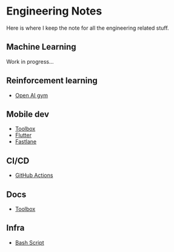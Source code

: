 # Engineering Notes

Here is where I keep the note for all the engineering related stuff.

## Machine Learning

Work in progress...

## Reinforcement learning

- [Open AI gym](./rl/gym)

## Mobile dev

- [Toolbox](./mobile/toolbox)
- [Flutter](./mobile/flutter)
- [Fastlane](./automation/fastlane)

## CI/CD

- [GitHub Actions](./ci/actions)

## Docs

- [Toolbox](./docs/toolbox)

## Infra

- [Bash Script](./infra/bash)

<Disqus/>
